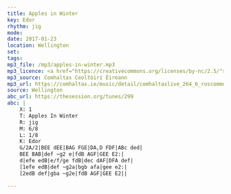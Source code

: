 ```yaml
---
title: Apples in Winter
key: Edor
rhythm: jig
mode:
date: 2017-01-23
location: Wellington
set:
tags:
mp3_file: /mp3/apples-in-winter.mp3
mp3_licence: <a href="https://creativecommons.org/licenses/by-nc/2.5/">CC-BY-NC-2.5</a>
mp3_source: Comhaltas Ceoltóirí Éireann
mp3_url: https://comhaltas.ie/music/detail/comhaltaslive_264_6_roscommon_trio/
source: Wellington
abc_url: https://thesession.org/tunes/299
abc: |
    X: 1
    T: Apples In Winter
    R: jig
    M: 6/8
    L: 1/8
    K: Edor
    G/2A/2|BEE dEE|BAG FGE|DA,D FDF|ABc ded|
    BEE BAB|def ~g2 e|fdB AGF|GEE E2:|
    d|efe edB|e/f/ge fdB|dec dAF|DFA def|
    [1efe edB|def ~g2a|bgb afa|gee e2:|
    [2edB def|gba ~g2e|fdB AGF|GEE E2||

---
```

